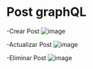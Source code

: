 # Post graphQL

-Crear Post
![image](https://user-images.githubusercontent.com/95943858/234611741-bcc690c1-c9e0-47e9-9b8b-60a7ceeeeb9a.png)

-Actualizar Post
![image](https://user-images.githubusercontent.com/95943858/234612249-8f534855-b52e-4ea5-bd3c-40c62e50469c.png)

-Eliminar Post
![image](https://user-images.githubusercontent.com/95943858/234610567-2138088c-442a-4dc6-a3e8-9e27a5ce1d82.png)
